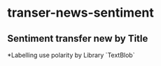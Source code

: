 <h1>transer-news-sentiment</h1>

<h2>Sentiment transfer new by Title </h2>
*Labelling use polarity by Library `TextBlob`
